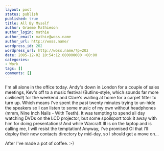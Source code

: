 ```yaml
---
layout: post
status: publish
published: true
title: All By Myself
author: Graeme Mathieson
author_login: mathie
author_email: mathie@woss.name
author_url: http://woss.name/
wordpress_id: 202
wordpress_url: http://woss.name/?p=202
date: 2005-12-02 10:54:12.000000000 +00:00
categories:
- Work
tags: []
comments: []
---
```

I'm all alone in the office today.  Andy's down in London for a couple of sales meetings, Kev's off to a music festival (Butlins-style, which sounds far more civilised!) for the weekend and Clare's waiting at home for a carpet fitter to turn up.  Which means I've spent the past twenty minutes trying to un-hide the speakers so I can listen to some music of my own without headphones (mmm, Nine Inch Nails - With Teeth).  It was tempting to spend all day watching DVDs on the LCD projector, but some spoilsport took it away with him for doing presentations!  And while Warcraft III is on the laptop and is calling me, I will resist the temptation!  Anyway, I've promised OI that I'll deploy their new contacts directory by mid-day, so I should get a move on...

After I've made a pot of coffee. :-)
